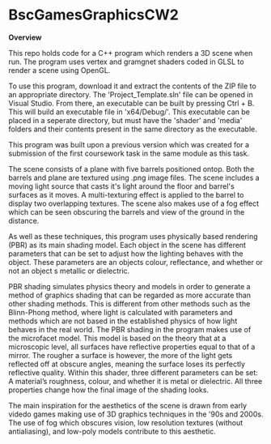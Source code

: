 # BscGamesGraphicsCW2
**Overview**

This repo holds code for a C++ program which renders a 3D scene when run. The program uses vertex and gramgnet shaders coded in GLSL to render a scene using OpenGL.

To use this program, download it and extract the contents of the ZIP file to an appropriate directory. The 'Project_Template.sln' file can be opened in Visual Studio.
From there, an executable can be built by pressing Ctrl + B. This will build an executable file in 'x64/Debug/'. This executable can be placed in a seperate directory, but must have the 'shader' and 'media' folders and their contents present in the same directory as the executable.

This program was built upon a previous version which was created for a submission of the first coursework task in the same module as this task.


The scene consists of a plane with five barrels positioned ontop. Both the barrels and plane are textured using .png image files.
The scene includes a moving light source that casts it's light around the floor and barrel's surfaces as it moves.
A multi-texturing effect is applied to the barrel to display two overlapping textures.
The scene also makes use of a fog effect which can be seen obscuring the barrels and view of the ground in the distance.


As well as these techniques, this program uses physically based rendering (PBR) as its main shading model.
Each object in the scene has different parameters that can be set to adjust how the lighting behaves with the object. 
These parameters are an objects colour, reflectance, and whether or not an object s metallic or dielectric.

PBR shading simulates physics theory and models in order to generate a method of graphics shading that can be regarded as more accurate than other shading methods.
This is different from other methods such as the Blinn-Phong method, where light is calculated with parameters and methods which are not based in the established physics of how light behaves in the real world.
The PBR shading in the program makes use of the microfacet model. This model is based on the theory that at a microscopic level, all surfaces have reflective properties equal to that of a mirror.
The rougher a surface is however, the more of the light gets reflected off at obscure angles, meaning the surface loses its perfectly reflective quality.
Within this shader, three different parameters can be set: A material’s roughness, colour, and whether it is metal or dielectric.
All three properties change how the final image of the shading looks. 

The main inspiration for the aesthetics of the scene is drawn from early videdo games making use of 3D graphics techniques in the '90s and 2000s.
The use of fog which obscures vision, low resolution textures (without antialiasing), and low-poly models contribute to this aesthetic.
